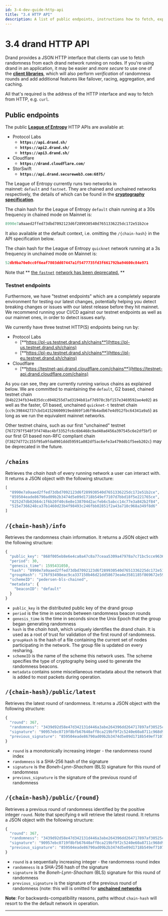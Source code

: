 ```yaml
---
id: 3-4-dev-guide-http-api
title: "3.4 HTTP API"
description: A list of public endpoints, instructions how to fetch, explanation of results.
---
```

# 3.4 drand HTTP API

Drand provides a JSON HTTP interface that clients can use to fetch randomness from each drand network running on nodes. If you're using drand in an application, it may be easier and *more secure* to use one of the [**client libraries**](3-3-dev-guide-client-libraries), which will also perform *verification* of randomness rounds and add additional features like failover, racing, aggregation, and caching.

All that's required is the address of the HTTP interface and way to fetch from HTTP, e.g. `curl`.

## **Public endpoints**

The public [**League of Entropy**](http://leagueofentropy.org) HTTP APIs are available at:

- Protocol Labs
    - **`https://api.drand.sh/`**
    - **`https://api2.drand.sh/`**
    - **`https://api3.drand.sh/`**
- Cloudflare
    - **`https://drand.cloudflare.com/`**
- StorSwift
    - **`https://api.drand.secureweb3.com:6875/`**

The League of Entropy currently runs two networks in mainnet: `default` and `fastnet`. They are chained and unchained networks respectively, the details of which can be found in the [**cryptography specification**](../concepts/2-1-concepts-cryptography).

The chain hash for the League of Entropy `default` chain running at a 30s frequency in chained mode on Mainnet is:

```jsx
8990e7a9aaed2ffed73dbd7092123d6f289930540d7651336225dc172e51b2ce
```

It also available at the default context, i.e. omitting the `/{chain-hash}` in the API specification below.

The chain hash for the League of Entropy `quicknet` network running at a 3s frequency in unchained mode on Mainnet is:

```jsx
52db9ba70e0cc0f6eaf7803dd07447a1f5477735fd3f661792ba94600c84e971
```

Note that ** [the `fastnet`](/blog/fastnet-to-be-sunset) [network has been deprecated.](/blog/fastnet-to-be-sunset) **

### **Testnet endpoints**

Furthermore, we have "testnet endpoints" which are a completely separate environment for testing our latest changes, potentially helping you detect breaking changes or issues with our latest release before they hit mainnet. We recommend running your CI/CD against our testnet endpoints as well as our mainnet ones, in order to detect issues early.

We currently have three testnet HTTP(S) endpoints being run by:

- Protocol Labs
    - [**https://pl-us.testnet.drand.sh/chains**](https://pl-us.testnet.drand.sh/chains)
    - [**https://pl-eu.testnet.drand.sh/chains**](https://pl-eu.testnet.drand.sh/chains)
- Cloudflare
    - [**https://testnet-api.drand.cloudflare.com/chains**](https://testnet-api.drand.cloudflare.com/chains)

As you can see, they are currently running various chains as explained below. We are committed to maintaining the `default`, G2 based, chained testnet chain (`84b2234fb34e835dccd048255d7ad3194b81af7d978c3bf157e3469592ae4e02`) as well as the faster, G1 based, unchained `quicknet-t` testnet chain (`cc9c398442737cbd141526600919edd69f1d6f9b4adb67e4d912fbc64341a9a5`) as long as we run the equivalent mainnet networks.

Other testnet chains, such as our first "unchained" testnet (`7672797f548f3f4748ac4bf3352fc6c6b6468c9ad40ad456a397545c6e2df5bf`) or our first G1 based non-RFC compliant chain (`f3827d772c155f95a9fda8901ddd59591a082df5ac6efe3a479ddb1f5eeb202c`) may be deprecated in the future.

## **`/chains`**

Retrieves the *chain hash* of every running network a user can interact with. It returns a JSON object with the following structure:

```jsx
[
  "8990e7a9aaed2ffed73dbd7092123d6f289930540d7651336225dc172e51b2ce",
  "859504eade86790ad09b2b3474d5e09d1718b549ef7107d7bbd18f5e221765ce",
  "8252d7db02664c1f6b20f40c6e8e138704d2acfeb6c5abcc14c77e3a842b2f84",
  "515e7366248ca37b1460d23b4f98493c246fbb02851f2a43a710c968a349f8d6"
]
```

## **`/{chain-hash}/info`**

Retrieves the randomness chain information. It returns a JSON object with the following structure:

```jsx
{
  "public_key": "868f005eb8e6e4ca0a47c8a77ceaa5309a47978a7c71bc5cce96366b5d7a569937c529eeda66c7293784a9402801af31",
  "period": 30,
  "genesis_time": 1595431050,
  "hash": "8990e7a9aaed2ffed73dbd7092123d6f289930540d7651336225dc172e51b2ce",
  "groupHash": "176f93498eac9ca337150b46d21dd58673ea4e3581185f869672e59fa4cb390a",
  "schemeID": "pedersen-bls-chained",
  "metadata": {
    "beaconID": "default"
  }
}
```

- `public_key` is the distributed public key of the drand group
- `period` is the time in seconds between randomness beacon rounds
- `genesis_time` is the time in seconds since the Unix Epoch that the group began generating randomness
- `hash` is the *chain hash*, which uniquely identifies the drand chain. It is used as a root of trust for validation of the first round of randomness.
- `groupHash` is the hash of a file containing the current set of nodes participating in the network. The group file is updated on every resharing.
- `schemeID` is the name of the scheme this network uses. The scheme specifies the type of cryptography being used to generate the randomness beacons.
- `metadata` contains some miscellaneous metadata about the network that is added to most packets during operation.

## **`/{chain-hash}/public/latest`**

Retrieves the latest round of randomness. It returns a JSON object with the following structure:

```jsx
{
  "round": 367,
  "randomness": "3439d92d58e47d342131d446a3abe264396dd264717897af30525c98408c834f",
  "signature": "90957ebc0719f8bfb67640aff8ca219bf9f2c5240e60a8711c968d93370d38f87b38ed234a8c63863eb81f234efce55b047478848c0de025527b3d3476dfe860632c1b799550de50a6b9540463e9fb66c8016b89c04a9f52dabdc988e69463c1",
  "previous_signature": "859504eade86790ad09b2b3474d5e09d1718b549ef7107d7bbd18f5e221765ce8252d7db02664c1f6b20f40c6e8e138704d2acfeb6c5abcc14c77e3a842b2f84515e7366248ca37b1460d23b4f98493c246fbb02851f2a43a710c968a349f8d6"
}
```

- `round` is a monotonically increasing integer - the randomness round index
- `randomness` is a SHA-256 hash of the signature
- `signature` is the *Boneh-Lynn-Shacham* (BLS) signature for this round of randomness
- `previous_signature` is the signature of the previous round of randomness

## **`/{chain-hash}/public/{round}`**

Retrieves a previous round of randomness identified by the positive integer `round`. Note that specifying `0` will retrieve the latest round. It returns a JSON object with the following structure:

```jsx
{
  "round": 367,
  "randomness": "3439d92d58e47d342131d446a3abe264396dd264717897af30525c98408c834f",
  "signature": "90957ebc0719f8bfb67640aff8ca219bf9f2c5240e60a8711c968d93370d38f87b38ed234a8c63863eb81f234efce55b047478848c0de025527b3d3476dfe860632c1b799550de50a6b9540463e9fb66c8016b89c04a9f52dabdc988e69463c1",
  "previous_signature": "859504eade86790ad09b2b3474d5e09d1718b549ef7107d7bbd18f5e221765ce8252d7db02664c1f6b20f40c6e8e138704d2acfeb6c5abcc14c77e3a842b2f84515e7366248ca37b1460d23b4f98493c246fbb02851f2a43a710c968a349f8d6"
}
```

- `round` is a sequentially increasing integer - the randomness round index
- `randomness` is a SHA-256 hash of the signature
- `signature` is the *Boneh-Lynn-Shacham* (BLS) signature for this round of randomness
- `previous_signature` is the signature of the previous round of randomness (note: this will is omitted for [**unchained networks**](../concepts/2-1-concepts-cryptography#%EF%B8%8F-chained-and-unchained-modes)

**Note**: For backwards-compatibility reasons, paths without `chain-hash` will resort to the the default network in operation.

---
